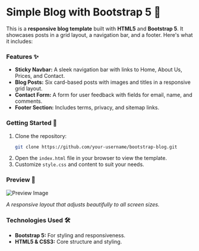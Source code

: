 
# Simple Blog with Bootstrap 5 🌟

This is a **responsive blog template** built with **HTML5** and **Bootstrap 5**. It showcases posts in a grid layout, a navigation bar, and a footer. Here's what it includes:

### Features ✨
- **Sticky Navbar:** A sleek navigation bar with links to Home, About Us, Prices, and Contact.
- **Blog Posts:** Six card-based posts with images and titles in a responsive grid layout.
- **Contact Form:** A form for user feedback with fields for email, name, and comments.
- **Footer Section:** Includes terms, privacy, and sitemap links.

### Getting Started 🚀
1. Clone the repository:
   ```bash
   git clone https://github.com/your-username/bootstrap-blog.git
   ```
2. Open the `index.html` file in your browser to view the template.
3. Customize `style.css` and content to suit your needs.

### Preview 📸
![Preview Image](https://github.com/user-attachments/assets/d14dd52a-6643-44e6-a115-0d053a4b918b)  

_A responsive layout that adjusts beautifully to all screen sizes._

### Technologies Used 🛠️
- **Bootstrap 5:** For styling and responsiveness.
- **HTML5 & CSS3:** Core structure and styling.
